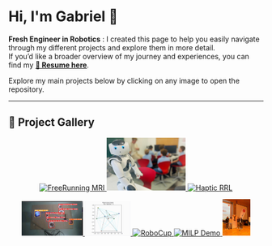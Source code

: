 <h1 align="left">Hi, I'm Gabriel 👋</h1>

**Fresh Engineer in Robotics** : I created this page to help you easily navigate through my different projects and explore them in more detail.  
If you’d like a broader overview of my journey and experiences, you can find my **[📄 Resume here](./Gabriel_PAFFI_Resume.pdf)**.

Explore my main projects below by clicking on any image to open the repository.<br/>

---


## 🎨 Project Gallery


<p align="center">
  <a href="https://github.com/Gabriel29062001/wildffs" title="Free-Running 5D Cardiac MRI">
    <img src="./assets/freerunning.gif" width="25%" alt="FreeRunning MRI"/>
  </a>
  <a href="https://github.com/Gabriel29062001/NAO_software" title="NAO Robotics">
    <img src="./assets/nao.jpg" width="31%" alt="NAO Robot"/>
  </a>
  <a href="https://github.com/Gabriel29062001/Bidirectional-Tactile-Interface-Control-and-Perception-Strategies" title="Haptic RRL">
    <img src="./assets/haptic_rrl.gif" width="37%" alt="Haptic RRL"/>
  </a>
</p>

<p align="center">
  <a href="https://github.com/Gabriel29062001/Mobile-Robotics-Project" title="Mobile Robotics Project">
    <img src="./assets/mr.gif" width="24%" alt="MR Demo"/>
  </a>
  <a href="https://github.com/Gabriel29062001/MILP" title="Distributed Intelligent System Project">
    <img src="./assets/dis.gif" width="18%" alt="MILP Demo"/>
  </a>
  <a href="https://github.com/Gabriel29062001/ROBOCUP" title="RoboCup Project">
    <img src="./assets/robocup.gif" width="18%" alt="RoboCup"/>
  </a>
  <a href="https://github.com/Gabriel29062001/MILP" title="Optimization / MILP">
    <img src="./assets/milp.gif" width="27%" alt="MILP Demo"/>
  <a href="https://github.com/Gabriel29062001/hackathon" title="Lausanne Hackathon">
    <img src="./assets/lauzhac.jpeg" width="11%" alt="Lausanne Hackathon"/>
  </a>
</p>



